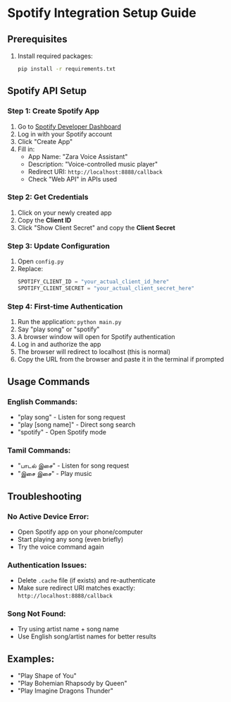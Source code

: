 # Spotify Integration Setup Guide

## Prerequisites
1. Install required packages:
   ```bash
   pip install -r requirements.txt
   ```

## Spotify API Setup

### Step 1: Create Spotify App
1. Go to [Spotify Developer Dashboard](https://developer.spotify.com/dashboard/)
2. Log in with your Spotify account
3. Click "Create App"
4. Fill in:
   - App Name: "Zara Voice Assistant"
   - Description: "Voice-controlled music player"
   - Redirect URI: `http://localhost:8888/callback`
   - Check "Web API" in APIs used

### Step 2: Get Credentials
1. Click on your newly created app
2. Copy the **Client ID**
3. Click "Show Client Secret" and copy the **Client Secret**

### Step 3: Update Configuration
1. Open `config.py`
2. Replace:
   ```python
   SPOTIFY_CLIENT_ID = "your_actual_client_id_here"
   SPOTIFY_CLIENT_SECRET = "your_actual_client_secret_here"
   ```

### Step 4: First-time Authentication
1. Run the application: `python main.py`
2. Say "play song" or "spotify"
3. A browser window will open for Spotify authentication
4. Log in and authorize the app
5. The browser will redirect to localhost (this is normal)
6. Copy the URL from the browser and paste it in the terminal if prompted

## Usage Commands

### English Commands:
- "play song" - Listen for song request
- "play [song name]" - Direct song search
- "spotify" - Open Spotify mode

### Tamil Commands:
- "பாடல் இசை" - Listen for song request
- "இசை இசை" - Play music

## Troubleshooting

### No Active Device Error:
- Open Spotify app on your phone/computer
- Start playing any song (even briefly)
- Try the voice command again

### Authentication Issues:
- Delete `.cache` file (if exists) and re-authenticate
- Make sure redirect URI matches exactly: `http://localhost:8888/callback`

### Song Not Found:
- Try using artist name + song name
- Use English song/artist names for better results

## Examples:
- "Play Shape of You"
- "Play Bohemian Rhapsody by Queen"
- "Play Imagine Dragons Thunder"
